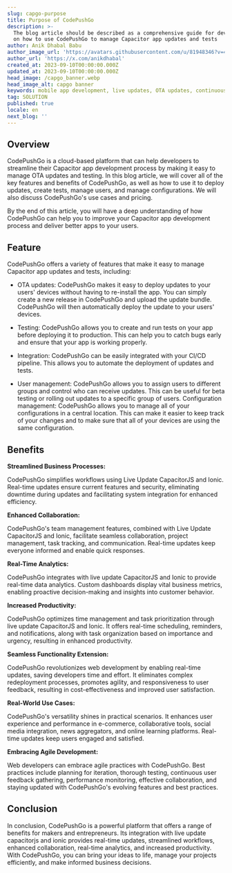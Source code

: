 ```yaml
---
slug: capgo-purpose
title: Purpose of CodePushGo
description: >-
  The blog article should be described as a comprehensive guide for developers
  on how to use CodePushGo to manage Capacitor app updates and tests
author: Anik Dhabal Babu
author_image_url: 'https://avatars.githubusercontent.com/u/81948346?v=4'
author_url: 'https://x.com/anikdhabal'
created_at: 2023-09-10T00:00:00.000Z
updated_at: 2023-09-10T00:00:00.000Z
head_image: /capgo_banner.webp
head_image_alt: capgo banner
keywords: mobile app development, live updates, OTA updates, continuous integration, mobile app updates
tag: SOLUTION
published: true
locale: en
next_blog: ''
---
```


## Overview

CodePushGo is a cloud-based platform that can help developers to streamline their Capacitor app development process by making it easy to manage OTA updates and testing. In this blog article, we will cover all of the key features and benefits of CodePushGo, as well as how to use it to deploy updates, create tests, manage users, and manage configurations. We will also discuss CodePushGo's use cases and pricing.

By the end of this article, you will have a deep understanding of how CodePushGo can help you to improve your Capacitor app development process and deliver better apps to your users.

## Feature

CodePushGo offers a variety of features that make it easy to manage Capacitor app updates and tests, including:

* OTA updates: CodePushGo makes it easy to deploy updates to your users' devices without having to re-install the app. You can simply create a new release in CodePushGo and upload the update bundle. CodePushGo will then automatically deploy the update to your users' devices.

* Testing: CodePushGo allows you to create and run tests on your app before deploying it to production. This can help you to catch bugs early and ensure that your app is working properly.

* Integration: CodePushGo can be easily integrated with your CI/CD pipeline. This allows you to automate the deployment of updates and tests.

* User management: CodePushGo allows you to assign users to different groups and control who can receive updates. This can be useful for beta testing or rolling out updates to a specific group of users.
Configuration management: CodePushGo allows you to manage all of your configurations in a central location. This can make it easier to keep track of your changes and to make sure that all of your devices are using the same configuration.

## Benefits

**Streamlined Business Processes:** 

CodePushGo simplifies workflows using Live Update CapacitorJS and Ionic. Real-time updates ensure current features and security, eliminating downtime during updates and facilitating system integration for enhanced efficiency.

**Enhanced Collaboration:** 

CodePushGo's team management features, combined with Live Update CapacitorJS and Ionic, facilitate seamless collaboration, project management, task tracking, and communication. Real-time updates keep everyone informed and enable quick responses.

**Real-Time Analytics:** 

CodePushGo integrates with live update CapacitorJS and Ionic to provide real-time data analytics. Custom dashboards display vital business metrics, enabling proactive decision-making and insights into customer behavior.

**Increased Productivity:**

 CodePushGo optimizes time management and task prioritization through live update CapacitorJS and Ionic. It offers real-time scheduling, reminders, and notifications, along with task organization based on importance and urgency, resulting in enhanced productivity.

 **Seamless Functionality Extension:** 
 
 CodePushGo revolutionizes web development by enabling real-time updates, saving developers time and effort. It eliminates complex redeployment processes, promotes agility, and responsiveness to user feedback, resulting in cost-effectiveness and improved user satisfaction.

 **Real-World Use Cases:**
 
  CodePushGo's versatility shines in practical scenarios. It enhances user experience and performance in e-commerce, collaborative tools, social media integration, news aggregators, and online learning platforms. Real-time updates keep users engaged and satisfied.

  **Embracing Agile Development:** 
  
  Web developers can embrace agile practices with CodePushGo. Best practices include planning for iteration, thorough testing, continuous user feedback gathering, performance monitoring, effective collaboration, and staying updated with CodePushGo's evolving features and best practices.

## Conclusion

In conclusion, CodePushGo is a powerful platform that offers a range of benefits for makers and entrepreneurs. Its integration with live update capacitorjs and ionic provides real-time updates, streamlined workflows, enhanced collaboration, real-time analytics, and increased productivity. With CodePushGo, you can bring your ideas to life, manage your projects efficiently, and make informed business decisions.

